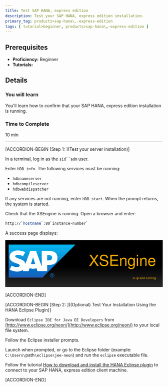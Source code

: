 ```yaml
---
title: Test SAP HANA, express edition
description: Test your SAP HANA, express edition installation.
primary_tag: products>sap-hana\,-express-edition
tags: [ tutorial>beginner, products>sap-hana\,-express-edition ]
---
```


<!-- loioa00667372f1a44228ae039268e927ba6 -->

## Prerequisites
 - **Proficiency:** Beginner
 - **Tutorials:**  

## Details
### You will learn
You'll learn how to confirm that your SAP HANA, express edition installation is running.

### Time to Complete
10 min

---

[ACCORDION-BEGIN [Step 1: ](Test your server installation)]

In a terminal, log in as the `sid``adm` user.

Enter `HDB info`. The following services must be running:

-   `hdbnameserver`
-   `hdbcompileserver`
-   `hdbwebdispatcher`

If any services are not running, enter `HDB start`. When the prompt returns, the system is started.

Check that the XSEngine is running. Open a browser and enter:

```bash
http://`hostname`:80`instance-number`
```

A success page displays:

![loiofdcde7cfd9bc4a2d990f26340cf6387b_LowRes](loiofdcde7cfd9bc4a2d990f26340cf6387b_LowRes.png)

[ACCORDION-END]

[ACCORDION-BEGIN [Step 2: ]((Optional) Test Your Installation Using the HANA Eclipse Plugin)]

Download `Eclipse IDE for Java EE Developers` from [http://www.eclipse.org/neon/](http://www.eclipse.org/neon/) to your local file system.

Follow the Eclipse installer prompts.

Launch when prompted, or go to the Eclipse folder (example: `C:\Users\`path`\eclipse\jee-neon`) and run the `eclipse` executable file.

Follow the tutorial [How to download and install the HANA Eclipse plugin](http://www.sap.com/developer/how-tos/2016/09/hxe-howto-eclipse.html) to connect to your SAP HANA, express edition client machine.

[ACCORDION-END]
